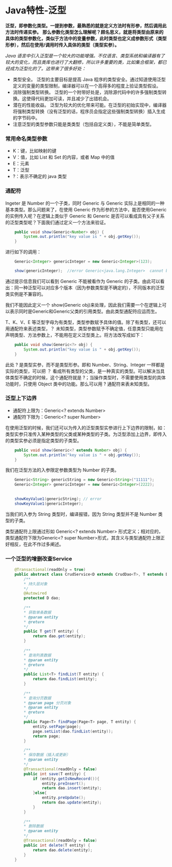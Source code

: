 # Java特性-泛型

  
**泛型，即参数化类型。一提到参数，最熟悉的就是定义方法时有形参，然后调用此方法时传递实参。**
**那么参数化类型怎么理解呢？顾名思义，就是将类型由原来的具体的类型参数化，类似于方法中的变量参数，此时类型也定义成参数形式（类型形参），然后在使用/调用时传入具体的类型（类型实参）。**

*Java 语言中引入泛型是一个较大的功能增强。不仅语言、类型系统和编译器有了较大的变化，而且类库也进行了大翻修，所以许多重要的类，比如集合框架，都已经成为泛型化的了。这带来了很多好处：*
* 类型安全。 泛型的主要目标是提高 Java 程序的类型安全。通过知道使用泛型定义的变量的类型限制，编译器可以在一个高得多的程度上验证类型假设。
* 消除强制类型转换。 泛型的一个附带好处是，消除源代码中的许多强制类型转换。这使得代码更加可读，并且减少了出错机会。
* 潜在的性能收益。 泛型为较大的优化带来可能。在泛型的初始实现中，编译器将强制类型转换（没有泛型的话，程序员会指定这些强制类型转换）插入生成的字节码中。
* 注意泛型的类型参数只能是类类型（包括自定义类），不能是简单类型。

### 常用命名类型参数
* K：键，比如映射的键
* V：值，比如 List 和 Set 的内容，或者 Map 中的值
* E：元素
* T：泛型
* ?：表示不确定的 java 类型


### 通配符
Ingeter 是 Number 的一个子类，同时 Generic<Ingeter> 与 Generic<Number> 实际上是相同的一种基本类型。那么问题来了，在使用 Generic<Number> 作为形参的方法中，能否使用Generic<Ingeter> 的实例传入呢？在逻辑上类似于 Generic<Number> 和 Generic<Ingeter> 是否可以看成具有父子关系的泛型类型呢？下面我们通过定义一个方法来验证。
```java
    public void show(Generic<Number> obj) {
        System.out.println("key value is " + obj.getKey());
    }
```
进行如下的调用：
```java
    Generic<Integer> genericInteger = new Generic<Integer>(123);

    show(genericInteger);  //error Generic<java.lang.Integer>  cannot be applied to Generic<java.lang.Number>
```
通过提示信息我们可以看到 Generic<Integer> 不能被看作为 Generic<Number> 的子类。由此可以看出：同一种泛型可以对应多个版本（因为参数类型是不确定的），不同版本的泛型类实例是不兼容的。

我们不能因此定义一个 show(Generic<Integer> obj)来处理，因此我们需要一个在逻辑上可以表示同时是Generic和Generic父类的引用类型。由此类型通配符应运而生。

T、K、V、E 等泛型字母为有类型，类型参数赋予具体的值。除了有类型，还可以用通配符来表述类型，？ 未知类型，类型参数赋予不确定值，任意类型只能用在声明类型、方法参数上，不能用在定义泛型类上。将方法改写成如下：
```java
    public void show(Generic<?> obj) {
        System.out.println("key value is " + obj.getKey());
    }
```
此处 ? 是类型实参，而不是类型形参。即和 Number、String、Integer 一样都是实际的类型，可以把 ？ 看成所有类型的父类，是一种真实的类型。可以解决当具体类型不确定的时候，这个通配符就是 ?；当操作类型时，不需要使用类型的具体功能时，只使用 Object 类中的功能。那么可以用 ? 通配符来表未知类型。

### 泛型上下边界
* 通配符上限为：Generic<? extends Number>
* 通配符下限为：Generic<? super Number>

在使用泛型的时候，我们还可以为传入的泛型类型实参进行上下边界的限制，如：类型实参只准传入某种类型的父类或某种类型的子类。为泛型添加上边界，即传入的类型实参必须是指定类型的子类型。
```java
    public void show(Generic<? extends Number> obj) {
        System.out.println("key value is " + obj.getKey());
    }
```
我们在泛型方法的入参限定参数类型为 Number 的子类。
```java
    Generic<String> genericString = new Generic<String>("11111");
    Generic<Integer> genericInteger = new Generic<Integer>(2222);
  
    
    showKeyValue1(genericString); // error
    showKeyValue1(genericInteger);
```

当我们的入参为 String 类型时，编译报错，因为 String 类型并不是 Number 类型的子类。

类型通配符上限通过形如 Generic<? extends Number> 形式定义；相对应的，类型通配符下限为Generic<? super Number>形式，其含义与类型通配符上限正好相反，在此不作过多阐述。

### 一个泛型的增删改查Service
```java
    @Transactional(readOnly = true)
    public abstract class CrudService<D extends CrudDao<T>, T extends DataEntity<T>> extends BaseService {
        /**
        * 持久层对象
        */
        @Autowired
        protected D dao;
        
        /**
        * 获取单条数据
        * @param entity
        * @return
        */
        public T get(T entity) {
            return dao.get(entity);
        }
        
        /**
        * 查询列表数据
        * @param entity
        * @return
        */
        public List<T> findList(T entity) {
            return dao.findList(entity);
        }
        
        /**
        * 查询分页数据
        * @param page 分页对象
        * @param entity
        * @return
        */
        public Page<T> findPage(Page<T> page, T entity) {
            entity.setPage(page);
            page.setList(dao.findList(entity));
            return page;
        }

        /**
        * 保存数据（插入或更新）
        * @param entity
        */
        @Transactional(readOnly = false)
        public int save(T entity) {
            if (entity.getIsNewRecord()){
                entity.preInsert();
                return dao.insert(entity);
            }else{
                entity.preUpdate();
                return dao.update(entity);
            }
        }
        
        /**
        * 删除数据
        * @param entity
        */
        @Transactional(readOnly = false)
        public int delete(T entity) {
            return dao.delete(entity);
        }
    }
```
